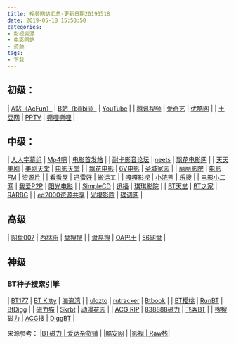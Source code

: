 ```yaml
---
title: 视频网站汇总-更新日期20190518
date: 2019-05-18 15:50:50
categories:
- 影视资源
- 电影网站
- 资源
tags:
- 下载
---
```


## 初级：

| [A站（AcFun）](http://www.acfun.cn/) | [B站（bilibili）](http://www.bilibili.com/) | [YouTube](https://www.youtube.com/) |
| [腾讯视频](https://v.qq.com/) | [爱奇艺](http://www.iqiyi.com/) | [优酷网](http://ding.youku.com/u/subscribeUpdate) |
| [土豆网](http://www.tudou.com/) | [PPTV](http://www.pptv.com/) | [嘶哩嘶哩](http://www.silisili.cc/) |

## 中级：

| [人人字幕组](http://www.zimuzu.tv/)   | [Mp4吧](http://www.mp4ba.com/) | [电影首发站](http://www.dysfz.cc/ ) |
| [耐卡影音论坛](http://mcar.cc/forum.php) | [neets](https://neets.cc/) | [飘花电影网](https://www.piaohua.com/) |
| [天天美剧](http://www.ttmeiju.com/)  | [美剧天堂](http://www.meijutt.com/)  | [电影天堂](http://www.xiaopian.com/)  |
| [飘花电影](http://www.piaohua.com/)  | [6V电影](http://www.6vdy.com/)  | [圣城家园](http://www.cnscg.org/)  |
| [丽丽影院](http://www.liliyy.com/)  | [电影FM](http://dianying.fm/category/)  | [资源片](http://ziyuanpian.com/)  |
| [看看屋](http://www.kankanwu.com/) | [迅雷好](http://xunleihao.com/) | [搬运工](http://banyungong.net/) |
| [嘎嘎影视](http://www.gagays.com/) | [小浣熊](http://www.xiaohx.com/) | [乐搜](http://www.lesou.org/) |
| [电影小二网](http://movie002.com/) | [我爱P2P](http://www.byhh.org/) | [阳光电影](http://www.ygdy8.com) |
| [SimpleCD](http://www.simplecd.me/) | [迅播](http://www.2tu.cc) | [琪琪影院](http://www.77kp.com/) |
| [BT天堂](http://www.bttiantang.cc) | [BT之家](http://bbs.1lou.com/) | [RARBG](http://www.rarbg.com/torrents.php) |
| [ed2000资源共享](http://www.ed2000.com) | [光棍影院](http://www.yy111111.co/) | [碟调网](http://www.kb20.cc/SouthKorea/Doctorshanju/) |

## 高级

| [网盘007](https://wangpan007.com/share/kw) | [西林街](http://www.xilinjie.com/) | [盘搜搜]( http://www.pansou.com/) |
| [盘易搜](http://www.panyisou.com/search/) | [OA巴士](http://115.oa84.com/) | [56网盘](http://www.56wangpan.com) |

## 神级
### BT种子搜索引擎

| [BT177](http://www.bt177.org/) | [BT Kitty](http://btkitty.org/) | [海盗湾](http://thepiratebay.ee/) |
| [ulozto](http://www.ulozto.net/) | [rutracker](http://rutracker.org/forum/index.php) | [Btbook](http://www.btbook.net/) |
| [BT樱桃](http://www.btcherry.com/) | [RunBT](http://www.runbt.xyz/) | [BtDigg](http://btdiggba.ws/) |
| [磁力猫](https://www.cilimao.xyz/) | [Skrbt](https://www.skrbt.world/) | [动漫花园](https://share.dmhy.org/) |
| [ACG.RIP](https://acg.rip/) | [838888磁力](https://868888.net/) | [飞客BT](http://feikebt.vip/) |
| [搜搜磁力](http://sosocili.fun/) | [ACG搜](http://www.acgsou.com/) | [DiggBT](http://diggbtcili.com/) |


来源参考：
|[BT磁力 | 爱达杂货铺](https://adzhp.cn/bt-sou-suo.html) |
|[酷安网](https://www.coolapk.com/feed/11776414?shareKey=MmY5YzRlZTFjYjhhNWNkZmNhNmE~&shareUid=864915&shareFrom=com.coolapk.market_9.2-beta3) |
|[影视 | Raw栈](https://rawstack.tk/?p=421)|
